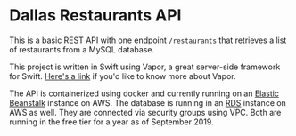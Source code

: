 # Dallas Restaurants API
This is a basic REST API with one endpoint `/restaurants` that retrieves a list of restaurants from a MySQL database.

This project is written in Swift using Vapor, a great server-side framework for Swift. [Here's a link](https://github.com/vapor/vapor) if you'd like to know more about Vapor.

The API is containerized using docker and currently running on an [Elastic Beanstalk](https://aws.amazon.com/elasticbeanstalk/) instance on AWS. The database is running in an [RDS](https://aws.amazon.com/rds/) instance on AWS as well. They are connected via security groups using VPC. Both are running in the free tier for a year as of September 2019.